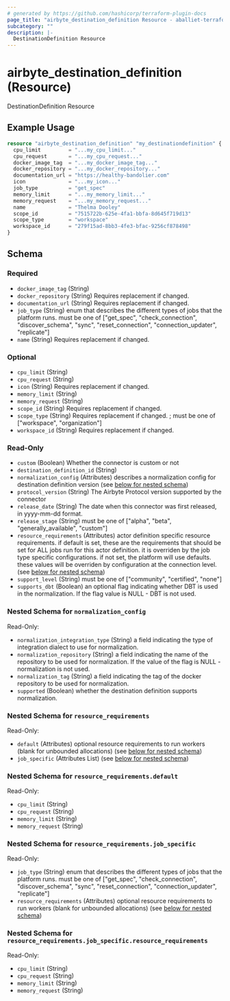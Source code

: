 ```yaml
---
# generated by https://github.com/hashicorp/terraform-plugin-docs
page_title: "airbyte_destination_definition Resource - aballiet-terraform-provider-airbyte-oss"
subcategory: ""
description: |-
  DestinationDefinition Resource
---
```


# airbyte_destination_definition (Resource)

DestinationDefinition Resource

## Example Usage

```terraform
resource "airbyte_destination_definition" "my_destinationdefinition" {
  cpu_limit         = "...my_cpu_limit..."
  cpu_request       = "...my_cpu_request..."
  docker_image_tag  = "...my_docker_image_tag..."
  docker_repository = "...my_docker_repository..."
  documentation_url = "https://healthy-bandolier.com"
  icon              = "...my_icon..."
  job_type          = "get_spec"
  memory_limit      = "...my_memory_limit..."
  memory_request    = "...my_memory_request..."
  name              = "Thelma Dooley"
  scope_id          = "7515722b-625e-4fa1-bbfa-8d645f719d13"
  scope_type        = "workspace"
  workspace_id      = "279f15ad-8bb3-4fe3-bfac-9256cf878498"
}
```

<!-- schema generated by tfplugindocs -->
## Schema

### Required

- `docker_image_tag` (String)
- `docker_repository` (String) Requires replacement if changed.
- `documentation_url` (String) Requires replacement if changed.
- `job_type` (String) enum that describes the different types of jobs that the platform runs. must be one of ["get_spec", "check_connection", "discover_schema", "sync", "reset_connection", "connection_updater", "replicate"]
- `name` (String) Requires replacement if changed.

### Optional

- `cpu_limit` (String)
- `cpu_request` (String)
- `icon` (String) Requires replacement if changed.
- `memory_limit` (String)
- `memory_request` (String)
- `scope_id` (String) Requires replacement if changed.
- `scope_type` (String) Requires replacement if changed. ; must be one of ["workspace", "organization"]
- `workspace_id` (String) Requires replacement if changed.

### Read-Only

- `custom` (Boolean) Whether the connector is custom or not
- `destination_definition_id` (String)
- `normalization_config` (Attributes) describes a normalization config for destination definition version (see [below for nested schema](#nestedatt--normalization_config))
- `protocol_version` (String) The Airbyte Protocol version supported by the connector
- `release_date` (String) The date when this connector was first released, in yyyy-mm-dd format.
- `release_stage` (String) must be one of ["alpha", "beta", "generally_available", "custom"]
- `resource_requirements` (Attributes) actor definition specific resource requirements. if default is set, these are the requirements that should be set for ALL jobs run for this actor definition. it is overriden by the job type specific configurations. if not set, the platform will use defaults. these values will be overriden by configuration at the connection level. (see [below for nested schema](#nestedatt--resource_requirements))
- `support_level` (String) must be one of ["community", "certified", "none"]
- `supports_dbt` (Boolean) an optional flag indicating whether DBT is used in the normalization. If the flag value is NULL - DBT is not used.

<a id="nestedatt--normalization_config"></a>
### Nested Schema for `normalization_config`

Read-Only:

- `normalization_integration_type` (String) a field indicating the type of integration dialect to use for normalization.
- `normalization_repository` (String) a field indicating the name of the repository to be used for normalization. If the value of the flag is NULL - normalization is not used.
- `normalization_tag` (String) a field indicating the tag of the docker repository to be used for normalization.
- `supported` (Boolean) whether the destination definition supports normalization.


<a id="nestedatt--resource_requirements"></a>
### Nested Schema for `resource_requirements`

Read-Only:

- `default` (Attributes) optional resource requirements to run workers (blank for unbounded allocations) (see [below for nested schema](#nestedatt--resource_requirements--default))
- `job_specific` (Attributes List) (see [below for nested schema](#nestedatt--resource_requirements--job_specific))

<a id="nestedatt--resource_requirements--default"></a>
### Nested Schema for `resource_requirements.default`

Read-Only:

- `cpu_limit` (String)
- `cpu_request` (String)
- `memory_limit` (String)
- `memory_request` (String)


<a id="nestedatt--resource_requirements--job_specific"></a>
### Nested Schema for `resource_requirements.job_specific`

Read-Only:

- `job_type` (String) enum that describes the different types of jobs that the platform runs. must be one of ["get_spec", "check_connection", "discover_schema", "sync", "reset_connection", "connection_updater", "replicate"]
- `resource_requirements` (Attributes) optional resource requirements to run workers (blank for unbounded allocations) (see [below for nested schema](#nestedatt--resource_requirements--job_specific--resource_requirements))

<a id="nestedatt--resource_requirements--job_specific--resource_requirements"></a>
### Nested Schema for `resource_requirements.job_specific.resource_requirements`

Read-Only:

- `cpu_limit` (String)
- `cpu_request` (String)
- `memory_limit` (String)
- `memory_request` (String)


